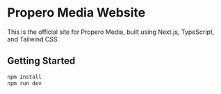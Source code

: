 # Propero Media Website

This is the official site for Propero Media, built using Next.js, TypeScript, and Tailwind CSS.

## Getting Started

```bash
npm install
npm run dev